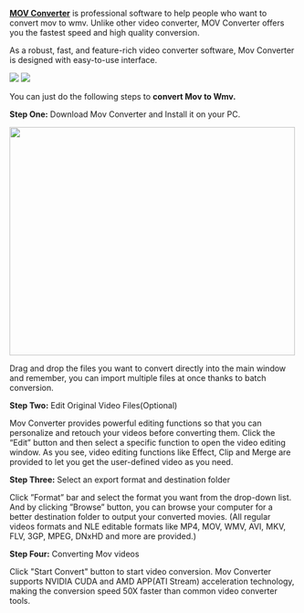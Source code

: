 
<p><strong><a href="http://www.lionsea.com/product_movconverterultimate.php">MOV Converter</a></strong> is professional software to help people who want to convert mov to wmv. Unlike other video converter, MOV Converter offers you the fastest speed and high quality conversion.</p>

<p>As a robust, fast, and feature-rich video converter software, Mov Converter is designed with easy-to-use interface.</p> 
<a href="http://lionsea.downhere.hop.clickbank.net/?tid=yu_git&tu=convmacdown"><img src="http://c.lionsea.net//smilelina/Mac%20version%20download.gif" /></a>  <a href="http://www.lionsea.com/download/video/Lionsea_MOV_Converter_Ultimate_Setup.exe"><img src="http://c.lionsea.net//smilelina/windows%20version%20download.gif" /></a>
<p>You can just do the following steps to <strong>convert Mov to Wmv.</strong></p>
<p><strong>Step One:</strong> Download Mov Converter and Install it on your PC.</p> 
<a href="http://www.lionsea.com/download/video/Lionsea_MOV_Converter_Ultimate_Setup.exe"><img src="http://www.lionsea.com/image/icons/video/MOV_Converter/main2.png" width=500 height=400/></a>
<p>Drag and drop the files you want to convert directly into the main window and remember, you can import multiple files at once thanks to batch conversion. </p>
<p><strong>Step Two:</strong> Edit Original Video Files(Optional)</p>
<p>Mov Converter provides powerful editing functions so that you can personalize and retouch your videos before converting them. Click the “Edit” button and then select a specific function to open the video editing window. As you see, video editing functions like Effect, Clip and Merge are provided to let you get the user-defined video as you need.</p>
<p><strong>Step Three:</strong> Select an export format and destination folder</p>
<p>Click ”Format” bar and select the format you want from the drop-down list. And by clicking ”Browse” button, you can browse your computer for a better destination folder to output your converted movies. (All regular videos formats and NLE editable formats like MP4, MOV, WMV, AVI, MKV, FLV, 3GP, MPEG, DNxHD and more are provided.)</p>
<p><strong>Step Four:</strong> Converting Mov videos</p>
<p>Click "Start Convert" button to start video conversion. Mov Converter supports NVIDIA CUDA and AMD APP(ATI Stream) acceleration technology, making the conversion speed 50X faster than common video converter tools.  </p>
